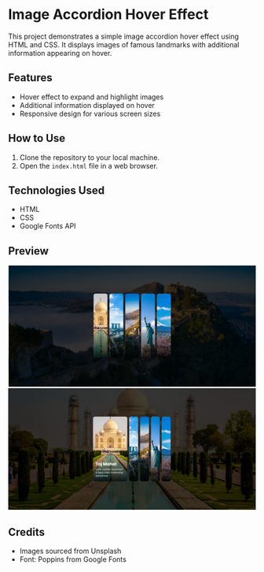 # Image Accordion Hover Effect

This project demonstrates a simple image accordion hover effect using HTML and CSS. It displays images of famous landmarks with additional information appearing on hover.

## Features

- Hover effect to expand and highlight images
- Additional information displayed on hover
- Responsive design for various screen sizes

## How to Use

1. Clone the repository to your local machine.
2. Open the `index.html` file in a web browser.

## Technologies Used

- HTML
- CSS
- Google Fonts API

## Preview

![Image Accordion Normal Preview](Screenshot.png)
![Image Accordion Hover Effect Preview](Screenshot2.png)

## Credits

- Images sourced from Unsplash
- Font: Poppins from Google Fonts

